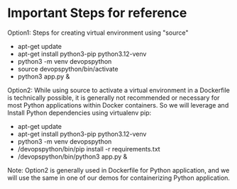 # Important Steps for reference

Option1: Steps for creating virtual environment using "source"

- apt-get update
- apt-get install python3-pip python3.12-venv
- python3 -m venv devopspython
- source devopspython/bin/activate
- python3 app.py &

Option2: While using source to activate a virtual environment in a Dockerfile is technically possible, it is generally not recommended or necessary for most Python applications within Docker containers. So we will leverage and Install Python dependencies using virtualenv pip:

- apt-get update
- apt-get install python3-pip python3.12-venv
- python3 -m venv devopspython
- <Full-path>/devopspython/bin/pip install -r requirements.txt
- <Full-path>/devopspython/bin/python3 app.py &

Note: Option2 is generally used in Dockerfile for Python application, and we will use the same in one of our demos for containerizing Python application.
